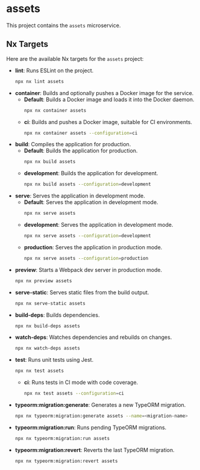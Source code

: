 # assets

This project contains the `assets` microservice.

## Nx Targets

Here are the available Nx targets for the `assets` project:

-   **lint**: Runs ESLint on the project.
    ```bash
    npx nx lint assets
    ```
-   **container**: Builds and optionally pushes a Docker image for the service.
    -   **Default**: Builds a Docker image and loads it into the Docker daemon.
        ```bash
        npx nx container assets
        ```
    -   **ci**: Builds and pushes a Docker image, suitable for CI environments.
        ```bash
        npx nx container assets --configuration=ci
        ```
-   **build**: Compiles the application for production.
    -   **Default**: Builds the application for production.
        ```bash
        npx nx build assets
        ```
    -   **development**: Builds the application for development.
        ```bash
        npx nx build assets --configuration=development
        ```
-   **serve**: Serves the application in development mode.
    -   **Default**: Serves the application in development mode.
        ```bash
        npx nx serve assets
        ```
    -   **development**: Serves the application in development mode.
        ```bash
        npx nx serve assets --configuration=development
        ```
    -   **production**: Serves the application in production mode.
        ```bash
        npx nx serve assets --configuration=production
        ```
-   **preview**: Starts a Webpack dev server in production mode.
    ```bash
    npx nx preview assets
    ```
-   **serve-static**: Serves static files from the build output.
    ```bash
    npx nx serve-static assets
    ```
-   **build-deps**: Builds dependencies.
    ```bash
    npx nx build-deps assets
    ```
-   **watch-deps**: Watches dependencies and rebuilds on changes.
    ```bash
    npx nx watch-deps assets
    ```
-   **test**: Runs unit tests using Jest.
    ```bash
    npx nx test assets
    ```
    -   **ci**: Runs tests in CI mode with code coverage.
        ```bash
        npx nx test assets --configuration=ci
        ```
-   **typeorm:migration:generate**: Generates a new TypeORM migration.
    ```bash
    npx nx typeorm:migration:generate assets --name=<migration-name>
    ```
-   **typeorm:migration:run**: Runs pending TypeORM migrations.
    ```bash
    npx nx typeorm:migration:run assets
    ```
-   **typeorm:migration:revert**: Reverts the last TypeORM migration.
    ```bash
    npx nx typeorm:migration:revert assets
    ```
